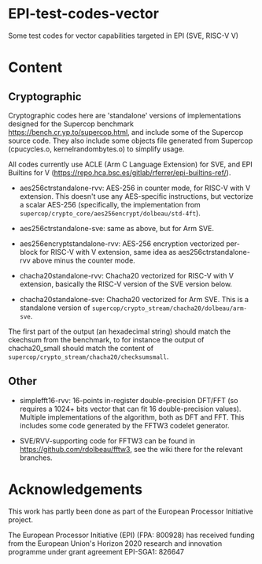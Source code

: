 # EPI-test-codes-vector

Some test codes for vector capabilities targeted in EPI (SVE, RISC-V V)

# Content

## Cryptographic

Cryptographic codes here are 'standalone' versions of implementations designed for the Supercop benchmark <https://bench.cr.yp.to/supercop.html>, and include some of the Supercop source code. They also include some objects file generated from Supercop (cpucycles.o, kernelrandombytes.o) to simplify usage.

All codes currently use ACLE (Arm C Language Extension) for SVE, and EPI Builtins for V (<https://repo.hca.bsc.es/gitlab/rferrer/epi-builtins-ref/>).

* aes256ctrstandalone-rvv: AES-256 in counter mode, for RISC-V with V extension. This doesn't use any AES-specific instructions, but vectorize a scalar AES-256 (specifically, the implementation from `supercop/crypto_core/aes256encrypt/dolbeau/std-4ft`).

* aes256ctrstandalone-sve: same as above, but for Arm SVE.

* aes256encryptstandalone-rvv: AES-256 encryption vectorized per-block for RISC-V with V extension, same idea as aes256ctrstandalone-rvv above minus the counter mode.

* chacha20standalone-rvv: Chacha20 vectorized for RISC-V with V extension, basically the RISC-V version of the SVE version below.

* chacha20standalone-sve: Chacha20 vectorized for Arm SVE. This is a standalone version of `supercop/crypto_stream/chacha20/dolbeau/arm-sve`.

The first part of the output (an hexadecimal string) should match the ckechsum from the benchmark, to for instance the output of chacha20_small should match the content of `supercop/crypto_stream/chacha20/checksumsmall`.

## Other

* simplefft16-rvv: 16-points in-register double-precision DFT/FFT (so requires a 1024+ bits vector that can fit 16 double-precision values). Multiple implementations of the algorithm, both as DFT and FFT. This includes some code generated by the FFTW3 codelet generator.

* SVE/RVV-supporting code for FFTW3 can be found in https://github.com/rdolbeau/fftw3, see the wiki there for the relevant branches.

# Acknowledgements

This work has partly been done as part of the European Processor Initiative project.

The European Processor Initiative (EPI) (FPA: 800928) has received funding from the European Union's Horizon 2020 research and innovation programme under grant agreement EPI-SGA1: 826647
